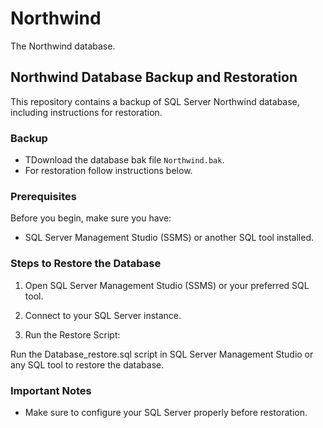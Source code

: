 # Northwind
The Northwind database.

## Northwind Database Backup and Restoration

This repository contains a backup of  SQL Server Northwind database, including instructions for restoration.

### Backup

- TDownload the database bak file `Northwind.bak`.
- For restoration follow instructions below.

### Prerequisites

Before you begin, make sure you have:

- SQL Server Management Studio (SSMS) or another SQL tool installed.

### Steps to Restore the Database

1. Open SQL Server Management Studio (SSMS) or your preferred SQL tool.

2. Connect to your SQL Server instance.

3. Run the Restore Script:

Run the  Database_restore.sql script in SQL Server Management Studio or any SQL tool to restore the database.

### Important Notes

- Make sure to configure your SQL Server properly before restoration.


